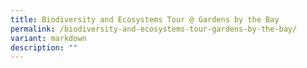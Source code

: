 ```yaml
---
title: Biodiversity and Ecosystems Tour @ Gardens by the Bay
permalink: /biodiversity-and-ecosystems-tour-gardens-by-the-bay/
variant: markdown
description: ""
---
```

